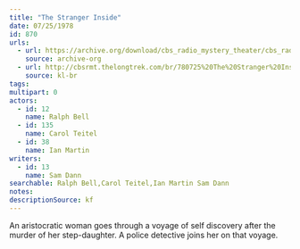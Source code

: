 ```yaml
---
title: "The Stranger Inside"
date: 07/25/1978
id: 870
urls: 
  - url: https://archive.org/download/cbs_radio_mystery_theater/cbs_radio_mystery_theater-0851-0900.zip/cbs_radio_mystery_theater-0851-0900%2Fcbsrmt_0870_the_stranger_inside.mp3
    source: archive-org
  - url: http://cbsrmt.thelongtrek.com/br/780725%20The%20Stranger%20Inside%20-%20WBBM.mp3
    source: kl-br
tags: 
multipart: 0
actors:  
  - id: 12
    name: Ralph Bell  
  - id: 135
    name: Carol Teitel  
  - id: 38
    name: Ian Martin
writers:  
  - id: 13
    name: Sam Dann
searchable: Ralph Bell,Carol Teitel,Ian Martin Sam Dann
notes: 
descriptionSource: kf
---
```

An aristocratic woman goes through a voyage of self discovery after the murder of her step-daughter. A police detective joins her on that voyage.